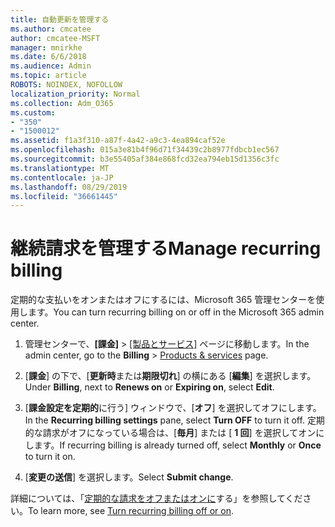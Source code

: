 ```yaml
---
title: 自動更新を管理する
ms.author: cmcatee
author: cmcatee-MSFT
manager: mnirkhe
ms.date: 6/6/2018
ms.audience: Admin
ms.topic: article
ROBOTS: NOINDEX, NOFOLLOW
localization_priority: Normal
ms.collection: Adm_O365
ms.custom:
- "350"
- "1500012"
ms.assetid: f1a3f310-a87f-4a42-a9c3-4ea894caf52e
ms.openlocfilehash: 015a3e81b4f96d71f34439c2b8977fdbcb1ec567
ms.sourcegitcommit: b3e55405af384e868fcd32ea794eb15d1356c3fc
ms.translationtype: MT
ms.contentlocale: ja-JP
ms.lasthandoff: 08/29/2019
ms.locfileid: "36661445"
---
```

# <a name="manage-recurring-billing"></a><span data-ttu-id="601d8-102">継続請求を管理する</span><span class="sxs-lookup"><span data-stu-id="601d8-102">Manage recurring billing</span></span>

<span data-ttu-id="601d8-103">定期的な支払いをオンまたはオフにするには、Microsoft 365 管理センターを使用します。</span><span class="sxs-lookup"><span data-stu-id="601d8-103">You can turn recurring billing on or off in the Microsoft 365 admin center.</span></span>
  
1. <span data-ttu-id="601d8-104">管理センターで、**[課金]** \> [[製品とサービス]](https://go.microsoft.com/fwlink/p/?linkid=842054) ページに移動します。</span><span class="sxs-lookup"><span data-stu-id="601d8-104">In the admin center, go to the **Billing** \> [Products & services](https://go.microsoft.com/fwlink/p/?linkid=842054) page.</span></span>

2. <span data-ttu-id="601d8-105">[**課金**] の下で、[**更新時**または**期限切れ**] の横にある [**編集**] を選択します。</span><span class="sxs-lookup"><span data-stu-id="601d8-105">Under **Billing**, next to **Renews on** or **Expiring on**, select **Edit**.</span></span>

3. <span data-ttu-id="601d8-106">[**課金設定を定期的**に行う] ウィンドウで、[**オフ**] を選択してオフにします。</span><span class="sxs-lookup"><span data-stu-id="601d8-106">In the **Recurring billing settings** pane, select **Turn OFF** to turn it off.</span></span> <span data-ttu-id="601d8-107">定期的な請求がオフになっている場合は、[**毎月**] または [ **1 回**] を選択してオンにします。</span><span class="sxs-lookup"><span data-stu-id="601d8-107">If recurring billing is already turned off, select **Monthly** or **Once** to turn it on.</span></span>

4. <span data-ttu-id="601d8-108">[**変更の送信**] を選択します。</span><span class="sxs-lookup"><span data-stu-id="601d8-108">Select **Submit change**.</span></span>

<span data-ttu-id="601d8-109">詳細については、「[定期的な請求をオフまたはオンに](https://docs.microsoft.com/office365/admin/subscriptions-and-billing/renew-your-subscription?view=o365-worldwide#turn-recurring-billing-off-or-on)する」を参照してください。</span><span class="sxs-lookup"><span data-stu-id="601d8-109">To learn more, see [Turn recurring billing off or on](https://docs.microsoft.com/office365/admin/subscriptions-and-billing/renew-your-subscription?view=o365-worldwide#turn-recurring-billing-off-or-on).</span></span>